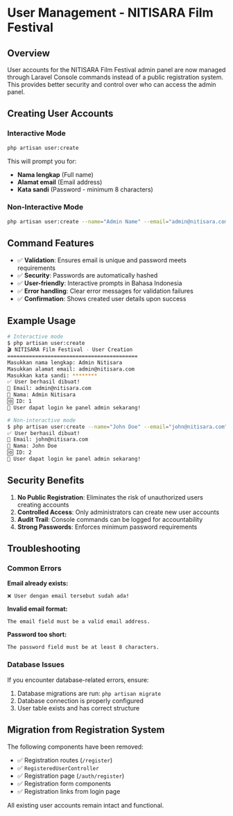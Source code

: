 # User Management - NITISARA Film Festival

## Overview

User accounts for the NITISARA Film Festival admin panel are now managed through Laravel Console commands instead of a public registration system. This provides better security and control over who can access the admin panel.

## Creating User Accounts

### Interactive Mode

```bash
php artisan user:create
```

This will prompt you for:

- **Nama lengkap** (Full name)
- **Alamat email** (Email address)
- **Kata sandi** (Password - minimum 8 characters)

### Non-Interactive Mode

```bash
php artisan user:create --name="Admin Name" --email="admin@nitisara.com" --password="securepassword123"
```

## Command Features

- ✅ **Validation**: Ensures email is unique and password meets requirements
- ✅ **Security**: Passwords are automatically hashed
- ✅ **User-friendly**: Interactive prompts in Bahasa Indonesia
- ✅ **Error handling**: Clear error messages for validation failures
- ✅ **Confirmation**: Shows created user details upon success

## Example Usage

```bash
# Interactive mode
$ php artisan user:create
🎬 NITISARA Film Festival - User Creation
==========================================
Masukkan nama lengkap: Admin Nitisara
Masukkan alamat email: admin@nitisara.com
Masukkan kata sandi: ********
✅ User berhasil dibuat!
📧 Email: admin@nitisara.com
👤 Nama: Admin Nitisara
🆔 ID: 1
🎉 User dapat login ke panel admin sekarang!

# Non-interactive mode
$ php artisan user:create --name="John Doe" --email="john@nitisara.com" --password="mypassword123"
✅ User berhasil dibuat!
📧 Email: john@nitisara.com
👤 Nama: John Doe
🆔 ID: 2
🎉 User dapat login ke panel admin sekarang!
```

## Security Benefits

1. **No Public Registration**: Eliminates the risk of unauthorized users creating accounts
2. **Controlled Access**: Only administrators can create new user accounts
3. **Audit Trail**: Console commands can be logged for accountability
4. **Strong Passwords**: Enforces minimum password requirements

## Troubleshooting

### Common Errors

**Email already exists:**

```
❌ User dengan email tersebut sudah ada!
```

**Invalid email format:**

```
The email field must be a valid email address.
```

**Password too short:**

```
The password field must be at least 8 characters.
```

### Database Issues

If you encounter database-related errors, ensure:

1. Database migrations are run: `php artisan migrate`
2. Database connection is properly configured
3. User table exists and has correct structure

## Migration from Registration System

The following components have been removed:

- ✅ Registration routes (`/register`)
- ✅ `RegisteredUserController`
- ✅ Registration page (`/auth/register`)
- ✅ Registration form components
- ✅ Registration links from login page

All existing user accounts remain intact and functional.
